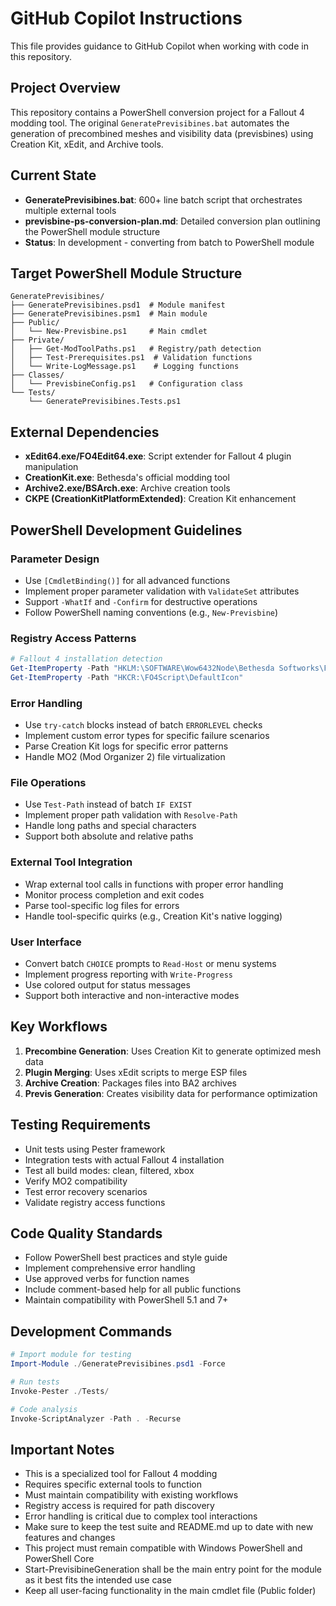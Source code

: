 # GitHub Copilot Instructions

This file provides guidance to GitHub Copilot when working with code in this repository.

## Project Overview

This repository contains a PowerShell conversion project for a Fallout 4 modding tool. The original `GeneratePrevisibines.bat` automates the generation of precombined meshes and visibility data (previsbines) using Creation Kit, xEdit, and Archive tools.

## Current State

- **GeneratePrevisibines.bat**: 600+ line batch script that orchestrates multiple external tools
- **previsbine-ps-conversion-plan.md**: Detailed conversion plan outlining the PowerShell module structure
- **Status**: In development - converting from batch to PowerShell module

## Target PowerShell Module Structure

```
GeneratePrevisibines/
├── GeneratePrevisibines.psd1  # Module manifest
├── GeneratePrevisibines.psm1  # Main module
├── Public/
│   └── New-Previsbine.ps1     # Main cmdlet
├── Private/
│   ├── Get-ModToolPaths.ps1   # Registry/path detection
│   ├── Test-Prerequisites.ps1  # Validation functions
│   └── Write-LogMessage.ps1    # Logging functions
├── Classes/
│   └── PrevisbineConfig.ps1   # Configuration class
└── Tests/
    └── GeneratePrevisibines.Tests.ps1
```

## External Dependencies

- **xEdit64.exe/FO4Edit64.exe**: Script extender for Fallout 4 plugin manipulation
- **CreationKit.exe**: Bethesda's official modding tool
- **Archive2.exe/BSArch.exe**: Archive creation tools
- **CKPE (CreationKitPlatformExtended)**: Creation Kit enhancement

## PowerShell Development Guidelines

### Parameter Design
- Use `[CmdletBinding()]` for all advanced functions
- Implement proper parameter validation with `ValidateSet` attributes
- Support `-WhatIf` and `-Confirm` for destructive operations
- Follow PowerShell naming conventions (e.g., `New-Previsbine`)

### Registry Access Patterns
```powershell
# Fallout 4 installation detection
Get-ItemProperty -Path "HKLM:\SOFTWARE\Wow6432Node\Bethesda Softworks\Fallout4"
Get-ItemProperty -Path "HKCR:\FO4Script\DefaultIcon"
```

### Error Handling
- Use `try-catch` blocks instead of batch `ERRORLEVEL` checks
- Implement custom error types for specific failure scenarios
- Parse Creation Kit logs for specific error patterns
- Handle MO2 (Mod Organizer 2) file virtualization

### File Operations
- Use `Test-Path` instead of batch `IF EXIST`
- Implement proper path validation with `Resolve-Path`
- Handle long paths and special characters
- Support both absolute and relative paths

### External Tool Integration
- Wrap external tool calls in functions with proper error handling
- Monitor process completion and exit codes
- Parse tool-specific log files for errors
- Handle tool-specific quirks (e.g., Creation Kit's native logging)

### User Interface
- Convert batch `CHOICE` prompts to `Read-Host` or menu systems
- Implement progress reporting with `Write-Progress`
- Use colored output for status messages
- Support both interactive and non-interactive modes

## Key Workflows

1. **Precombine Generation**: Uses Creation Kit to generate optimized mesh data
2. **Plugin Merging**: Uses xEdit scripts to merge ESP files
3. **Archive Creation**: Packages files into BA2 archives
4. **Previs Generation**: Creates visibility data for performance optimization

## Testing Requirements

- Unit tests using Pester framework
- Integration tests with actual Fallout 4 installation
- Test all build modes: clean, filtered, xbox
- Verify MO2 compatibility
- Test error recovery scenarios
- Validate registry access functions

## Code Quality Standards

- Follow PowerShell best practices and style guide
- Implement comprehensive error handling
- Use approved verbs for function names
- Include comment-based help for all public functions
- Maintain compatibility with PowerShell 5.1 and 7+

## Development Commands

```powershell
# Import module for testing
Import-Module ./GeneratePrevisibines.psd1 -Force

# Run tests
Invoke-Pester ./Tests/

# Code analysis
Invoke-ScriptAnalyzer -Path . -Recurse
```

## Important Notes

- This is a specialized tool for Fallout 4 modding
- Requires specific external tools to function
- Must maintain compatibility with existing workflows
- Registry access is required for path discovery
- Error handling is critical due to complex tool interactions
- Make sure to keep the test suite and README.md up to date with new features and changes
- This project must remain compatible with Windows PowerShell and PowerShell Core
- Start-PrevisibineGeneration shall be the main entry point for the module as it best fits the intended use case
- Keep all user-facing functionality in the main cmdlet file (Public folder)